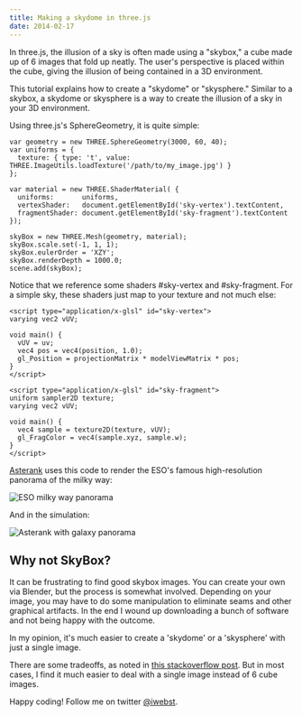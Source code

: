```yaml
---
title: Making a skydome in three.js
date: 2014-02-17
---
```



In three.js, the illusion of a sky is often made using a "skybox," a cube made up of 6 images that fold up neatly.  The user's perspective is placed within the cube, giving the illusion of being contained in a 3D environment.

This tutorial explains how to create a "skydome" or "skysphere."  Similar to a skybox, a skydome or skysphere is a way to create the illusion of a sky in your 3D environment.

Using three.js's SphereGeometry, it is quite simple:

```
var geometry = new THREE.SphereGeometry(3000, 60, 40);
var uniforms = {
  texture: { type: 't', value: THREE.ImageUtils.loadTexture('/path/to/my_image.jpg') }
};

var material = new THREE.ShaderMaterial( {
  uniforms:       uniforms,
  vertexShader:   document.getElementById('sky-vertex').textContent,
  fragmentShader: document.getElementById('sky-fragment').textContent
});

skyBox = new THREE.Mesh(geometry, material);
skyBox.scale.set(-1, 1, 1);
skyBox.eulerOrder = 'XZY';
skyBox.renderDepth = 1000.0;
scene.add(skyBox);
```

Notice that we reference some shaders #sky-vertex and #sky-fragment.  For a simple sky, these shaders just map to your texture and not much else:

```
<script type="application/x-glsl" id="sky-vertex">
varying vec2 vUV;

void main() {
  vUV = uv;
  vec4 pos = vec4(position, 1.0);
  gl_Position = projectionMatrix * modelViewMatrix * pos;
}
</script>

<script type="application/x-glsl" id="sky-fragment">
uniform sampler2D texture;
varying vec2 vUV;

void main() {
  vec4 sample = texture2D(texture, vUV);
  gl_FragColor = vec4(sample.xyz, sample.w);
}
</script>
```

[Asterank](http://asterank.com) uses this code to render the ESO's famous high-resolution panorama of the milky way:

![ESO milky way panorama](https://www.eso.org/public/archives/images/medium/eso0932a.jpg)

And in the simulation:

![Asterank with galaxy panorama](http://i.imgur.com/Wm6gobE.png)

## Why not SkyBox?

It can be frustrating to find good skybox images.  You can create your own via Blender, but the process is somewhat involved.  Depending on your image, you may have to do some manipulation to eliminate seams and other graphical artifacts.  In the end I wound up downloading a bunch of software and not being happy with the outcome.

In my opinion, it's much easier to create a 'skydome' or a 'skysphere' with just a single image.

There are some tradeoffs, as noted in [this stackoverflow post](http://stackoverflow.com/questions/3912207/skybox-vs-skysphere).  But in most cases, I find it much easier to deal with a single image instead of 6 cube images.

Happy coding!  Follow me on twitter [@iwebst](https://twitter.com/iwebst).
